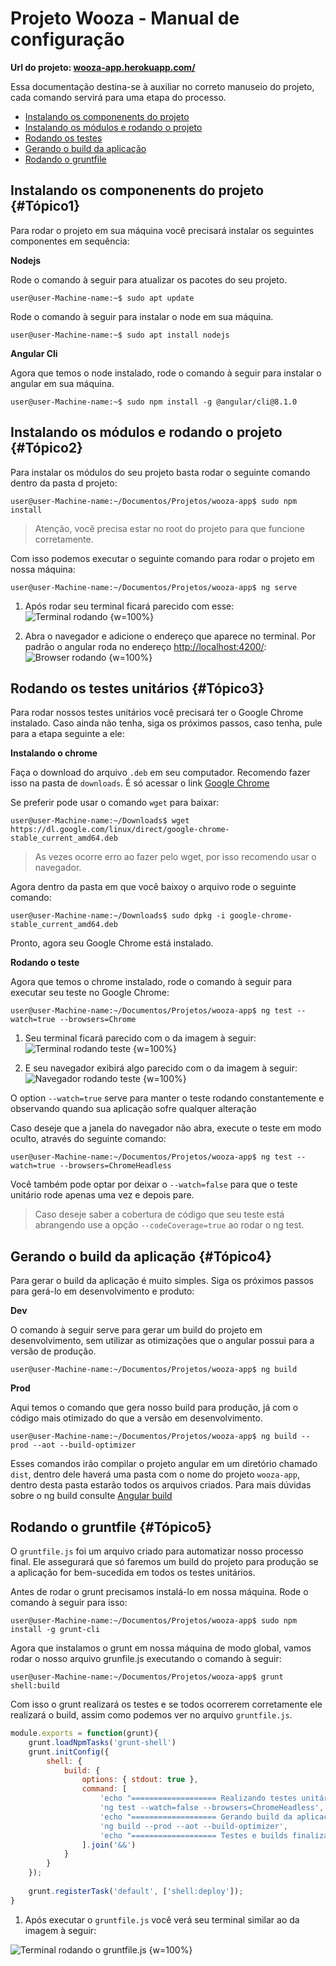 # Projeto Wooza - Manual de configuração

**Url do projeto: [wooza-app.herokuapp.com/](http://wooza-app.herokuapp.com/)**

Essa documentação destina-se à auxiliar no correto manuseio do projeto, cada comando servirá para uma etapa do processo.

* [Instalando os componenents do projeto](#Tópico1)
* [Instalando os módulos e rodando o projeto](#Tópico2)
* [Rodando os testes](#Tópico3)
* [Gerando o build da aplicação](#Tópico4)
* [Rodando o gruntfile](#Tópico5)


## Instalando os componenents do projeto {#Tópico1}

Para rodar o projeto em sua máquina você precisará instalar os seguintes componentes em sequência:

**Nodejs**

Rode o comando à seguir para atualizar os pacotes do seu projeto.
```console
user@user-Machine-name:~$ sudo apt update
```

Rode o comando à seguir para instalar o node em sua máquina.
```console
user@user-Machine-name:~$ sudo apt install nodejs
```

**Angular Cli**

Agora que temos o node instalado, rode o comando à seguir para instalar o angular em sua máquina.
```console
user@user-Machine-name:~$ sudo npm install -g @angular/cli@8.1.0
```

## Instalando os módulos e rodando o projeto {#Tópico2}

Para instalar os módulos do seu projeto basta rodar o seguinte comando dentro da pasta d projeto:

```console
user@user-Machine-name:~/Documentos/Projetos/wooza-app$ sudo npm install
```

> Atenção, você precisa estar no root do projeto para que funcione corretamente.

Com isso podemos executar o seguinte comando para rodar o projeto em nossa máquina:

```console
user@user-Machine-name:~/Documentos/Projetos/wooza-app$ ng serve
```

1. Após rodar seu terminal ficará parecido com esse:
![Terminal rodando {w=100%}](src/assets/img/documentation/terminal_running_app.png)


2. Abra o navegador e adicione o endereço que aparece no terminal. Por padrão o angular roda no endereço [http://localhost:4200/](http://localhost:4200/):
![Browser rodando {w=100%}](src/assets/img/documentation/browser_running_app.png)

## Rodando os testes unitários {#Tópico3}

Para rodar nossos testes unitários você precisará ter o Google Chrome instalado. Caso ainda não tenha, siga os próximos passos, caso tenha, pule para a etapa seguinte a ele:

**Instalando o chrome**

Faça o download do arquivo `.deb` em seu computador. Recomendo fazer isso na pasta de `downloads`.
É só acessar o link [Google Chrome](https://dl.google.com/linux/direct/google-chrome-stable_current_amd64.deb)


Se preferir pode usar o comando `wget` para baixar:
```console
user@user-Machine-name:~/Downloads$ wget https://dl.google.com/linux/direct/google-chrome-stable_current_amd64.deb
```


> As vezes ocorre erro ao fazer pelo wget, por isso recomendo usar o navegador. 


Agora dentro da pasta em que você baixoy o arquivo rode o seguinte comando:
```console
user@user-Machine-name:~/Downloads$ sudo dpkg -i google-chrome-stable_current_amd64.deb
```


Pronto, agora seu Google Chrome está instalado.

**Rodando o teste**

Agora que temos o chrome instalado, rode o comando à seguir para executar seu teste no Google Chrome:

```console
user@user-Machine-name:~/Documentos/Projetos/wooza-app$ ng test --watch=true --browsers=Chrome
```

1. Seu terminal ficará parecido com o da imagem à seguir:
![Terminal rodando teste {w=100%}](src/assets/img/documentation/terminal_running_test.png)

2. E seu navegador exibirá algo parecido com o da imagem à seguir:
![Navegador rodando teste {w=100%}](src/assets/img/documentation/browser_running_test.png)

O option `--watch=true` serve para manter o teste rodando constantemente e observando quando sua aplicação sofre qualquer alteração

Caso deseje que a janela do navegador não abra, execute o teste em modo oculto, através do seguinte comando:

```console
user@user-Machine-name:~/Documentos/Projetos/wooza-app$ ng test --watch=true --browsers=ChromeHeadless
```

Você também pode optar por deixar o `--watch=false` para que o teste unitário rode apenas uma vez e depois pare.

> Caso deseje saber a cobertura de código que seu teste está abrangendo use a opção `--codeCoverage=true` ao rodar o ng test.

## Gerando o build da aplicação {#Tópico4}

Para gerar o build da aplicação é muito simples. Siga os próximos passos para gerá-lo em desenvolvimento e produto: 

**Dev**

O comando à seguir serve para gerar um build do projeto em desenvolvimento, sem utilizar as otimizações que o angular possui para a versão de produção.
```console
user@user-Machine-name:~/Documentos/Projetos/wooza-app$ ng build
```

**Prod**

Aqui temos o comando que gera nosso build para produção, já com o código mais otimizado do que a versão em desenvolvimento. 

```console
user@user-Machine-name:~/Documentos/Projetos/wooza-app$ ng build --prod --aot --build-optimizer
```

Esses comandos irão compilar o projeto angular em um diretório chamado `dist`, dentro dele haverá uma pasta com o nome do projeto `wooza-app`, dentro desta pasta estarão todos os arquivos criados. Para mais dúvidas sobre o ng build consulte [Angular build](https://angular.io/cli/build)


## Rodando o gruntfile {#Tópico5}

O `gruntfile.js` foi um arquivo criado para automatizar nosso processo final. Ele assegurará que só faremos um build do projeto para produção se a aplicação for bem-sucedida em todos os testes unitários. 

Antes de rodar o grunt precisamos instalá-lo em nossa máquina. Rode o comando à seguir para isso:

```console
user@user-Machine-name:~/Documentos/Projetos/wooza-app$ sudo npm install -g grunt-cli
```

Agora que instalamos o grunt em nossa máquina de modo global, vamos rodar o nosso arquivo grunfile.js executando o comando à seguir:

```console
user@user-Machine-name:~/Documentos/Projetos/wooza-app$ grunt shell:build
```

Com isso o grunt realizará os testes e se todos ocorrerem corretamente ele realizará o build, assim como podemos ver no arquivo `gruntfile.js`. 


```javascript
module.exports = function(grunt){
    grunt.loadNpmTasks('grunt-shell')
    grunt.initConfig({
        shell: {
            build: {
                options: { stdout: true },
                command: [
                    'echo "=================== Realizando testes unitários ==================="',
                    'ng test --watch=false --browsers=ChromeHeadless',
                    'echo "=================== Gerando build da aplicação para produção ==================="',
                    'ng build --prod --aot --build-optimizer',
                    'echo "=================== Testes e builds finalizados com sucesso! ==================="',
                ].join('&&')
            }
        }
    });
 
    grunt.registerTask('default', ['shell:deploy']);
}
``` 

1. Após executar o `gruntfile.js` você verá seu terminal similar ao da imagem à seguir:

![Terminal rodando o gruntfile.js {w=100%}](src/assets/img/documentation/terminal_running_gruntfile.png)
